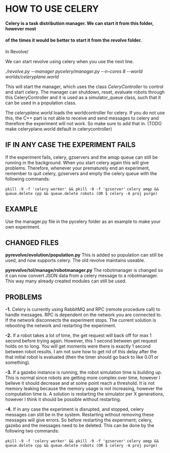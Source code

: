 # HOW TO USE CELERY
#### Celery is a task distribution manager. We can start it from this folder, however most
#### of the times it would be better to start it from the revolve folder.

In Revolve/

We can start revolve using celery when you use the next line.

*./revolve.py --manager pycelery/manager.py --n-cores 8 --world worlds/celeryplane.world*

This will start the manager, which uses the class *CeleryController* to control and start celery. The manager can shutdown, reset, evaluate robots through this CeleryController and it is used as a simulator_queue class, such that it can be used in a population class.

The *celeryplane.world* loads the worldcontroller for celery. If you do not use this, the C++ part is not able to receive and send messages to celery and therefore the experiment will not work. So make sure to add that in. (TODO make celeryplane.world default in celerycontroller)

## IF IN ANY CASE THE EXPERIMENT FAILS
If the experiment fails, celery, gzservers and the amqp queue can still be running in the background. When you start celery again this will give problems. Therefore, whenever your prematurely end an experiment, remember to quit celery, gzservers and empty the celery queue with the following commands:

`pkill -9 -f 'celery worker' && pkill -9 -f 'gzserver'`
`celery amqp && queue.delete cpp && queue.delete robots (OR $ celery -A proj purge)`

## EXAMPLE
Use the manager.py file in the pycelery folder as an example to make your own experiment.

## CHANGED FILES
**pyrevolve/evolution/population.py**
This is added so population can still be used, and now supports celery. The old revolve maintains useable.

**pyrevolve/tol/manage/robotmanager.py**
The robotmanager is changed so it can now convert JSON data from a celery message to a robotmanager. This way many already created modules can still be used.

## PROBLEMS

**-1.** Celery is currently using RabbitMQ and RPC (remote procedure call) to handle messages. RPC is dependent on the
network you are connected to. If the network disconnects the experiment stops. The current
solution is rebooting the network and restarting the experiment.

**-2.** If a robot takes a lot of time, the get request will back off for max 1 second before trying again. However,
this 1 second between get request holds on to long. You will get moments were there is exactly 1 second between
robot results. I am not sure how to get rid of this delay after the that initial robot is evaluated (then the timer should
go back to like 0.01 or something).

**-3.** If a gazebo instance is running, the robot simulation time is building up. This is normal since robots
are getting more complex over time, however I believe it should decrease and at some point reach a threshold.
It is not memory leaking because the memory usage is not increasing, however the computation time is. A solution is
restarting the simulator per X generations, however I think it should be possible without restarting.

**-4.** If in any case the experiment is disrupted, and stopped, celery messages can still be in the system. Restarting without removing
these messages will give errors. So before restarting the experiment; celery, gazebo and the messages need to be deleted.
This can be done by the following two commands:

`pkill -9 -f 'celery worker' && pkill -9 -f 'gzserver'`
`celery amqp && queue.delete cpp && queue.delete robots (OR $ celery -A proj purge)`
